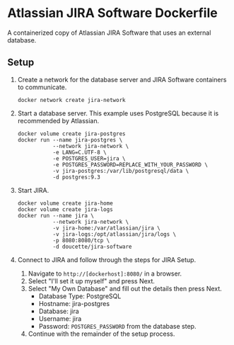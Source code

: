 # Atlassian JIRA Software Dockerfile

A containerized copy of Atlassian JIRA Software that uses an external database.

## Setup

1. Create a network for the database server and JIRA Software containers to communicate.

   ```shell
   docker network create jira-network
   ```

1. Start a database server. This example uses PostgreSQL because it is recommended by Atlassian.

   ```shell
   docker volume create jira-postgres
   docker run --name jira-postgres \
              --network jira-network \
              -e LANG=C.UTF-8 \
              -e POSTGRES_USER=jira \
              -e POSTGRES_PASSWORD=REPLACE_WITH_YOUR_PASSWORD \
              -v jira-postgres:/var/lib/postgresql/data \
              -d postgres:9.3
   ```

1. Start JIRA.

   ```shell
   docker volume create jira-home
   docker volume create jira-logs
   docker run --name jira \
              --network jira-network \
              -v jira-home:/var/atlassian/jira \
              -v jira-logs:/opt/atlassian/jira/logs \
              -p 8080:8080/tcp \
              -d doucette/jira-software
   ```

1. Connect to JIRA and follow through the steps for JIRA Setup.
   1. Navigate to `http://[dockerhost]:8080/` in a browser.
   1. Select "I'll set it up myself" and press Next.
   1. Select "My Own Database" and fill out the details then press Next.
      - Database Type: PostgreSQL
      - Hostname: jira-postgres
      - Database: jira
      - Username: jira
      - Password: `POSTGRES_PASSWORD` from the database step.
   1. Continue with the remainder of the setup process.
